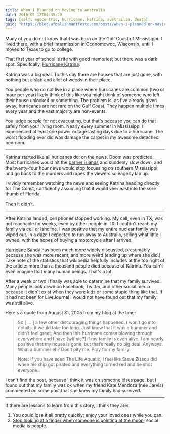 ```yaml
---
title: When I Planned on Moving to Australia
date: 2016-03-12T00:39:20
tags: [self, egocentric, hurricane, katrina, austrailia, death]
guid: "https://blog.afoolishmanifesto.com/posts/when-i-planned-on-moving-to-australia"
---
```

Many of you do not know that I was born on the Gulf Coast of Mississippi.  I
lived there, with a brief intermission in Oconomowoc, Wisconsin, until I moved
to Texas to go to college.

That first year of school is rife with good memories; but there was a dark spot.
Specifcally, [Hurricane Katrina](https://en.wikipedia.org/wiki/Hurricane_Katrina).

Katrina was a big deal.  To this day there are houses that are just gone, with
nothing but a slab and a lot of weeds in their place.

You people who do not live in a place where hurricanes are common (two or more
per year) likely think of this like you might think of someone who left their
house unlocked or something.  The problem is, as I've already given away,
hurricanes are not rare on the Gulf Coast.  They happen multiple times every
year and the vast majority are non-events.

You judge people for not evacuating, but that's because you can do that safely
from your living room.  Nearly every summer in Mississippi I experienced at
least one power outage lasting days due to a hurricane.  The worst flooding ever
did was damage the carpet in my awesome detached bedroom.

---

Katrina started like all huricanes do: on the news.  Doom was predicted.  Most
hurricanes would hit the [barrier
islands](https://en.wikipedia.org/wiki/Gulf_Islands_National_Seashore) and
suddenly slow down, and the twenty-four hour news would stop focussing on
southern Mississippi and go back to the murders and rapes the viewers so eagerly
lap up.

I vividly remember watching the news and seeing Katrina heading directly for The
Coast, confidently assuming that it would veer east into the sore thumb of
Florida.

Then it didn't.

---

After Katrina landed, cell phones stopped working.  My cell, even in TX, was not
reachable for weeks, even by other people in TX.  I couldn't reach my family via
cell or landline.  I was positive that my entire nuclear family was wiped out.
In a daze I expected to run away to Australia, selling what little I owned, with
the hopes of buying a motorcycle after I arrived.

[Hurricane Sandy](https://en.wikipedia.org/wiki/Hurricane_Sandy) has been much
more widely discussed, presumably because she was more recent, and more weird
(ending up where she did.)  Take note of the statistics that wikipedia helpfully
includes at the top right of the article: more than a thousand people died
because of Katrina.  You can't even imagine that many human beings.  That's a
lot.

After a week or two I finally was able to determine that my family survived.
Many people look down on Facebook, Twitter, and other social media because it
didn't exist when they were kids or some stupid thing like that.  If it had not
been for LiveJournal I would not have found out that my family was still alive.

Here's a quote from August 31, 2005 from my blog at the time:

> So [ ... ] a few other discouraging things happened. I won’t go into details;
> it would take too long. Just know that it was a bummer and didn’t feel great.
> And then this hurricane comes blowing through everywhere and I have [wtf sic?]
> if my family is even alive. I am nearly positive that my house is gone, but
> that’s really no big deal. Anyways. What a bummer eh? Don’t pity me. Pray for
> my family.
>
> Note: If you have seen The Life Aquatic, I feel like Steve Zissou did when his
> ship got pirated and everything turned red and he shot everyone.

I can't find the post, because I think it was on someone elses page, but I found
out that my family was ok when my friend Kate Mendoza (née Jarvis) commented on
some post that she knew my family had survived.

---

If there are lessons to learn from this story, I think they are:

 1. You could lose it all pretty quickly; enjoy your loved ones while you can.
 2. [Stop looking at a finger when someone is pointing at the
    moon](https://www.goodreads.com/quotes/594820-when-the-wise-man-points-at-the-moon-the-idiot);
    social media is people.
